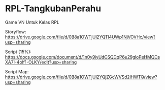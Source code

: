 # RPL-TangkubanPerahu
Game VN Untuk Kelas RPL

Storyflow:
https://drive.google.com/file/d/0B8a1OWTjUl2YQTl4UWp1NjVOVHc/view?usp=sharing

Script (15%):
https://docs.google.com/document/d/1n0y9iyUdCSQDqP6u29gloPeHMQCsXA7I-4olf1-OLKY/edit?usp=sharing

Script Map:
https://drive.google.com/file/d/0B8a1OWTjUl2YQjZGcWVSd2lHWTQ/view?usp=sharing
